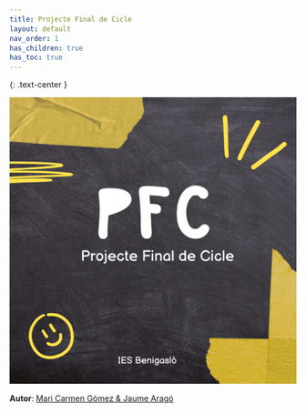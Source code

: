 ```yaml
---
title: Projecte Final de Cicle
layout: default
nav_order: 1
has_children: true
has_toc: true
---
```




{: .text-center }

![alt text](assets/imatges/pfc.png)

**Autor**: [Mari Carmen Gómez & Jaume Aragó]()
